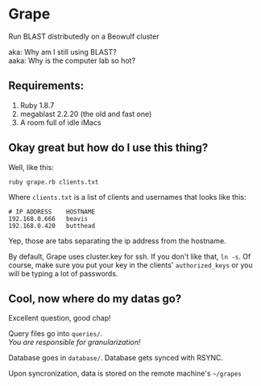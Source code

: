 # Grape

Run BLAST distributedly on a Beowulf cluster

aka: Why am I still using BLAST?  
aaka: Why is the computer lab so hot?


## Requirements:

1. Ruby 1.8.7
2. megablast 2.2.20 (the old and fast one)
3. A room full of idle iMacs

## Okay great but how do I use this thing?

Well, like this:

	ruby grape.rb clients.txt
	
Where `clients.txt` is a list of clients and usernames that looks like this:

	# IP ADDRESS	HOSTNAME
	192.168.0.666	beavis
	192.168.0.420	butthead
	
Yep, those are tabs separating the ip address from the hostname.

By default, Grape uses cluster.key for ssh. If you don't like that, `ln -s`. Of course, make sure you put your key in the clients' `authorized_keys` or you will be typing a lot of passwords.


## Cool, now where do my datas go?

Excellent question, good chap!

Query files go into `queries/`.  
_You are responsible for granularization!_

Database goes in `database/`. Database gets synced with RSYNC.  


Upon syncronization, data is stored on the remote machine's `~/grapes`